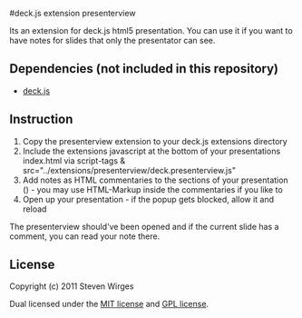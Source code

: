 #deck.js extension presenterview

Its an extension for deck.js html5 presentation. You can use it if you want to have notes for slides that only the presentator can see.

## Dependencies (not included in this repository)

- [deck.js](https://github.com/imakewebthings/deck.js)

## Instruction

1. Copy the presenterview extension to your deck.js extensions directory
2. Include the extensions javascript at the bottom of your presentations index.html via script-tags & src="../extensions/presenterview/deck.presenterview.js"
3. Add notes as HTML commentaries to the sections of your presentation (<!-- commentary -->) - you may use HTML-Markup inside the commentaries if you like to
4. Open up your presentation - if the popup gets blocked, allow it and reload

The presenterview should've been opened and if the current slide has a comment, you can read your note there.

## License

Copyright (c) 2011 Steven Wirges

Dual licensed under the [MIT license](https://github.com/imakewebthings/deck.js/blob/master/MIT-license.txt) and [GPL license](https://github.com/imakewebthings/deck.js/blob/master/GPL-license.txt).